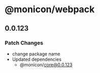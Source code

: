 # @monicon/webpack

## 0.0.123

### Patch Changes

- change package name
- Updated dependencies
  - @monicon/core@0.0.123
